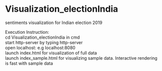 # Visualization_electionIndia
sentiments visualization for Indian election 2019

Execution Instruction:  
cd Visualization_electionIndia in cmd  
start http-server by typing http-server  
open localhost:<port> e.g localhost:8080  
launch index.html for visualization of full data  
launch index_sample.html for visualizing sample data. Interactive rendering is fast with sample data  
